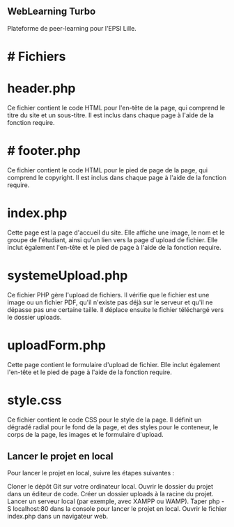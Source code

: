 ## WebLearning Turbo
 Plateforme de peer-learning pour l'EPSI Lille.

# # Fichiers
# header.php
Ce fichier contient le code HTML pour l'en-tête de la page, qui comprend le titre du site et un sous-titre. Il est inclus dans chaque page à l'aide de la fonction require.

# # footer.php
Ce fichier contient le code HTML pour le pied de page de la page, qui comprend le copyright. Il est inclus dans chaque page à l'aide de la fonction require.

# index.php
Cette page est la page d'accueil du site. Elle affiche une image, le nom et le groupe de l'étudiant, ainsi qu'un lien vers la page d'upload de fichier. Elle inclut également l'en-tête et le pied de page à l'aide de la fonction require.

# systemeUpload.php
Ce fichier PHP gère l'upload de fichiers. Il vérifie que le fichier est une image ou un fichier PDF, qu'il n'existe pas déjà sur le serveur et qu'il ne dépasse pas une certaine taille. Il déplace ensuite le fichier téléchargé vers le dossier uploads.

# uploadForm.php
Cette page contient le formulaire d'upload de fichier. Elle inclut également l'en-tête et le pied de page à l'aide de la fonction require.

# style.css
Ce fichier contient le code CSS pour le style de la page. Il définit un dégradé radial pour le fond de la page, et des styles pour le conteneur, le corps de la page, les images et le formulaire d'upload.

## Lancer le projet en local
Pour lancer le projet en local, suivre les étapes suivantes :

Cloner le dépôt Git sur votre ordinateur local.
Ouvrir le dossier du projet dans un éditeur de code.
Créer un dossier uploads à la racine du projet.
Lancer un serveur local (par exemple, avec XAMPP ou WAMP).
Taper php -S localhost:80 dans la console pour lancer le projet en local.
Ouvrir le fichier index.php dans un navigateur web.